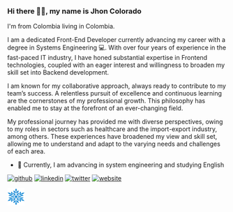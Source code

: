 ### Hi there 👋🏽, my name is Jhon Colorado
I'm from Colombia living in Colombia.

I am a dedicated Front-End Developer currently advancing my career with a degree in Systems Engineering 💻. With over four years of experience in the fast-paced IT industry, I have honed substantial expertise in Frontend technologies, coupled with an eager interest and willingness to broaden my skill set into Backend development.

I am known for my collaborative approach, always ready to contribute to my team’s success. A relentless pursuit of excellence and continuous learning are the cornerstones of my professional growth. This philosophy has enabled me to stay at the forefront of an ever-changing field.

My professional journey has provided me with diverse perspectives, owing to my roles in sectors such as healthcare and the import-export industry, among others. These experiences have broadened my view and skill set, allowing me to understand and adapt to the varying needs and challenges of each area.

- 🌱 Currently, I am advancing in system engineering and studying English




[<img src='https://cdn.jsdelivr.net/npm/simple-icons@3.0.1/icons/github.svg' alt='github' height='40'>](https://github.com/jcolorado19)  [<img src='https://cdn.jsdelivr.net/npm/simple-icons@3.0.1/icons/linkedin.svg' alt='linkedin' height='40'>](https://www.linkedin.com/in/jhoncarloscolorado/)  [<img src='https://cdn.jsdelivr.net/npm/simple-icons@3.0.1/icons/twitter.svg' alt='twitter' height='40'>](https://twitter.com/jhoncolorado07)  [<img src='https://cdn.jsdelivr.net/npm/simple-icons@3.0.1/icons/icloud.svg' alt='website' height='40'>](https://jhoncolorado.com/)  

<a href='https://archiveprogram.github.com/'><img src='https://raw.githubusercontent.com/acervenky/animated-github-badges/master/assets/acbadge.gif' width='40' height='40'></a> 

